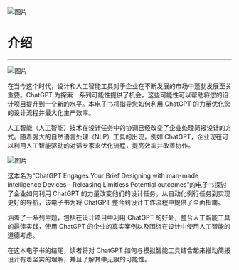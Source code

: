 ![图片](img/image5.png)

# 介绍

* * *

![图片](img/image1.png)

在当今这个时代，设计和人工智能工具对于企业在不断发展的市场中蓬勃发展至关重要。ChatGPT 为探索一系列可能性提供了机会，这些可能性可以帮助将您的设计项目提升到一个新的水平。本电子书将指导您如何利用 ChatGPT 的力量优化您的设计流程并最大化生产效率。

人工智能（人工智能）技术在设计任务中的协调已经改变了企业处理简报设计的方式。随着强大的自然语言处理（NLP）工具的出现，例如 ChatGPT，企业现在可以利用人工智能驱动的对话专家来优化流程，提高效率并改善协作。

![图片](img/image10.png)

这本名为“ChatGPT Engages Your Brief Designing with man-made intelligence Devices - Releasing Limitless Potential outcomes”的电子书探讨了企业如何利用 ChatGPT 的力量改变他们的设计任务。从自动化例行任务到实现更好的导航，该电子书为将 ChatGPT 整合到设计工作流程中提供了全面指南。

涵盖了一系列主题，包括在设计项目中利用 ChatGPT 的好处，整合人工智能工具的最佳实践，使用 ChatGPT 的企业的真实案例以及围绕在设计中使用人工智能的道德考虑。

在这本电子书的结尾，读者将对 ChatGPT 如何与模拟智能工具结合起来推动简报设计有着坚实的理解，并且了解其中无限的可能性。
